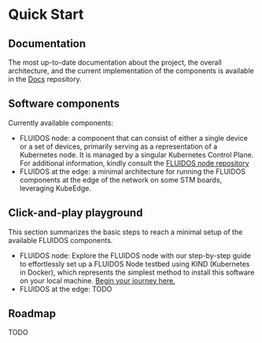 # Quick Start

## Documentation

The most up-to-date documentation about the project, the overall architecture, and the current implementation of the components is available in the [Docs](https://github.com/fluidos-project/Docs) repository.

## Software components
Currently available components:

- FLUIDOS node: a component that can consist of either a single device or a set of devices, primarily serving as a representation of a Kubernetes node. It is managed by a singular Kubernetes Control Plane. For additional information, kindly consult the [FLUIDOS node repository](https://github.com/fluidos-project/node)
- FLUIDOS at the edge: a minimal architecture for running the FLUIDOS components at the edge of the network on some STM boards, leveraging KubeEdge.

## Click-and-play playground
This section summarizes the basic steps to reach a minimal setup of the available FLUIDOS components.

- FLUIDOS node: Explore the FLUIDOS node with our step-by-step guide to effortlessly set up a FLUIDOS Node testbed using KIND (Kubernetes in Docker), which represents the simplest method to install this software on your local machine. [Begin your journey here.](https://github.com/fluidos-project/node/tree/main/testbed/kind)
- FLUIDOS at the edge: TODO

## Roadmap

TODO
